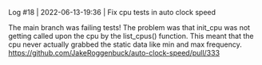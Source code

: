 Log #18 | 2022-06-13-19:36 | Fix cpu tests in auto clock speed

The main branch was failing tests! The problem was that init_cpu was not getting called upon the cpu by the list_cpus() function. This meant that the cpu never actually grabbed the static data like min and max frequency.
https://github.com/JakeRoggenbuck/auto-clock-speed/pull/333
